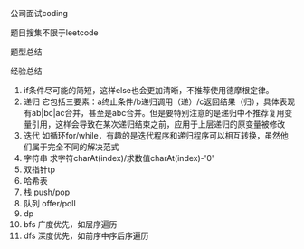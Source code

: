 公司面试coding

题目搜集不限于leetcode

题型总结

经验总结

1. if条件尽可能的简短，这样else也会更加清晰，不推荐使用德摩根定律。
2. 递归 它包括三要素：a终止条件/b递归调用（递）/c返回结果（归），具体表现有ab|bc|ac合并，甚至是abc合并。但是要特别注意的是递归中不推荐复用变量引用，这样会导致在某次递归结束之前，应用于上层递归的原变量被修改
3. 迭代 如循环for/while，有趣的是迭代程序和递归程序可以相互转换，虽然他们属于完全不同的解决范式
4. 字符串 求字符charAt(index)/求数值charAt(index)-'0'
5. 双指针tp
6. 哈希表
7. 栈 push/pop
8. 队列 offer/poll
9. dp 
10. bfs 广度优先，如层序遍历
11. dfs 深度优先，如前序中序后序遍历
